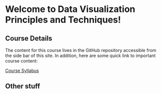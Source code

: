# Welcome to Data Visualization Principles and Techniques!

## Course Details

The content for this course lives in the GitHub repository accessible from the side bar of this site. In addition, here are some quick link to important course content:

[Course Syllabus](/course_documents/CMSE402-Syllabus.pdf)

## Other stuff
